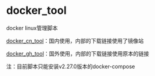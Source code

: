 # docker_tool
docker linux管理脚本

<a href="https://ghproxy.net/https://github.com/ZHAN2006/docker_tool/blob/main/docker_cn_tool.sh">docker_cn_tool</a>：国内使用，内部的下载链接使用了镜像站
</p>
<a href="https://github.com/ZHAN2006/docker_tool/blob/main/docker_gh_tool.sh">docker_gh_tool</a>：国外使用，内部的下载链接使用原本的链接

注：目前脚本只能安装v2.27.0版本的docker-compose
